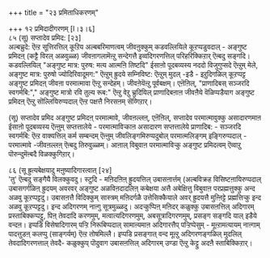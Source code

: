 +++
title = "२३ प्रमिताधिकरणम्"

+++
१२ प्रमिदादीगरणम् [l।३।६]  
८५ (सू) सप्तादेव प्रमिद: [२३]  
अल्बच्रुदे: ऎऩ्ऱ सूत्तिरत्तिल् कूऱिय अल्बबरिमाणत्वम् जीवऩुक्कुम् कडवल्लियिले कूऱप्पडुवदाल् - अङ्गुष्ट प्रमिदऩ् (कट्टै विरल् अळवुळ्ळ) जीवऩागलामॆऩ्ऱु सन्देगत्तै इव्वदिगरणत्तिल् परिहरिक्किऱार् ऎऩ्बदु सङ्गदि। कडवल्लियिल् "अङ्गुष्ट मात्र: पुरुष: मत्य आत्मऩि तिष्टदि" ईसाऩो पूदबव्यस्य नददो विजुगुप्सदे ऎऩ्ऱुम् मेले, अङ्गुष्ट मात्र: पुरुषो ज्योदिरिवादूमग:" ऎऩ्ऱुम् ह्रुदये सम्निविष्ट: ऎऩ्ऱुम् मुदल् -इडै - इऱुदिगळिल् कूऱप्पट्ट अङ्गुष्ट प्रमिदऩ् जीवऩा परमात्मावा ऎऩ्ऱु सन्देहम्। जीवऩेयॆऩ्ऱु पूर्वबक्षम्। एऩॆऩिल्, "प्राणादिबस् सञ्जरदि स्वगर्मबि:"," अङ्गुष्ट मात्रो रवि तुल्य रूब:" ऎऩ्ऱु वेऱु च्रुदियिल् प्राणादिबऩाऩ जीवऩैये वॆळिप्पडैयाग अङ्गुष्ट प्रमिदऩ् ऎऩ्ऱु सॊल्लियिरुप्पदाल् ऎऩ्ऱ पक्षत्तै निरसऩम् सॆय्गिऱार्।

(सू) सप्तादेव प्रमिद अङ्गुष्ट प्रमिदऩ् परमात्मावे, जीवऩल्लऩ्, एऩॆऩिल्, सप्तादेव परमात्मावुक्कु असादारणमाऩ ईसाऩो पूदबव्यस्य ऎऩ्ऩुम् सप्तत्तालेये - परमात्माविऱ्काऩ असादारण सप्तत्तालेये प्राणादिब: - सञ्जरदि स्वगर्मबि: ऎऩ्ऱ वाक्यत्तिल् कर्म सम्बन्दम् ऎऩ्ऩुम् जीवलिङ्गमिरुप्पदुबोल् परमात्मलिङ्गम् इङ्गिरुप्पदाल् - परमात्मावे -जीवऩल्लऩ् ऎऩ्बदु तिरुवुळ्ळम्। आऩाल् विबुवाऩ परमात्माविऱ्कु अङ्गुष्ट प्रमिदत्वम् ऎव्वाऱु पॊरुन्दुमॆऩ्बदै विळक्कुगिऱार्।

८६ (सू ह्रुत्यबेक्षयादु मऩुष्यादिगारत्वात् [२४]  
'तु' ऎऩ्बदु सङ्गैयै विलक्कुवदु। स्टुदि - मऩिदऩिऩ् ह्रुदयत्तिल् उबासऩार्त्तम् (अल्बविक्रह विसिष्टऩायिरुप्पदाल् उबासगर्गळिऩ् ह्रुदयम् अवरवर् अङ्गुष्ट अळविऩदादलिऩ् कबेक्षया अत्तै अबेक्षित्तु विबुवाऩ परप्रह्मत्तुक्कु अन्द अळवु कूऱप्पट्टदु। उबासऩत्तै विदिक्कुम् सास्त्रम् मऩिदर्गळै उत्तेसिक्कैयाले अवर् ह्रुदयत्तै मुऩ्ऩिट्टे प्रह्मत्तिऱ्कु इन्द अळवु कूऱप्पट्टदु। इन्द अदिगरणम् नाऩ्गु सूत्रमुळ्ळदु। अदऱ्कुप्पिऩ् मऩिदर् कळुक्कु उबासऩत्तिल् अदिगारम् प्रस्ताबिक्कप्पट्टु, पिऩ् तेवदादि करणमुम्, मत्वात्यदिगरणमुम्, अबसूत्रादिगरणमुम्, प्रसङ्ग सङ्गदि याल् इडैये वन्दऩ। इप्पडि विसेषादिगारम् पऱ्ऱि निरूबिप्पदाल् सामाऩ्यमाऩ अदिगारत्तैप् पऱ्ऱिप्पेसुम् - मूऩ्ऱामत्यायम् नाऩ्गाम् पादत्तुडऩ् कलप्पु (साङ्गर्यम्) ऎऩ्ऱ तोषमिल्लै। इप्पडि प्रसङ्गात् वन्द मूऩ्ऱु अदिगरणङ्गळिल् मुदलिल् तेवदादिगरणत्ताल् तेवदै- कळुक्कुप् पॊदुवाग उबासऩत्तिल् अदिगारम् उण्डा ऎऩ्ऱु केट्टु अदऩै स्ताबिक्किऱार्।



